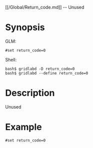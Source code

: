 [[/Global/Return_code.md]] -- Unused

# Synopsis
GLM:
~~~
#set return_code=0
~~~
Shell:
~~~
bash$ gridlabd -D return_code=0
bash$ gridlabd --define return_code=0
~~~

# Description

Unused

# Example

~~~
#set return_code=0
~~~
